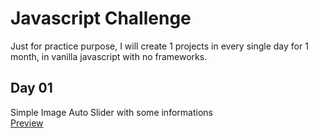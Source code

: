 # Javascript Challenge

Just for practice purpose, I will create 1 projects in every single day for 1 month, in vanilla javascript with no frameworks.

## Day 01

Simple Image Auto Slider with some informations<br>
[Preview](https://logovski.github.io/30-days-30-Javascript-Projects/Day%2001%20-%20Image%20Slider/)
